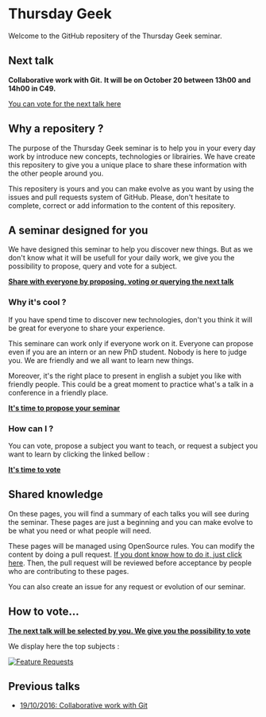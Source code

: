 # Thursday Geek
Welcome to the GitHub repositery of the Thursday Geek seminar.

## Next talk
**Collaborative work with Git.**
**It will be on October 20 between 13h00 and 14h00 in C49.**

[You can vote for the next talk here](http://feathub.com/tguillemot/thursday_geek)

## Why a repositery ?
The purpose of the Thursday Geek seminar is to help you in your every day work
by introduce new concepts, technologies or librairies.
We have create this repositery to give you a unique place to share these
information with the other people around you.

This repositery is yours and you can make evolve as you want by using the
issues and pull requests system of GitHub. Please, don't hesitate to complete,
correct or add information to the content of this repositery.

## A seminar designed for you
We have designed this seminar to help you discover new things. But as we don't
know what it will be usefull for your daily work, we give you the possibility
to propose, query and vote for a subject.

**[Share with everyone by proposing, voting or querying the next talk](http://feathub.com/tguillemot/thursday_geek)**

### Why it's cool ?
If you have spend time to discover new technologies, don't you think it will
be great for everyone to share your experience.

This seminare can work only if everyone work on it.
Everyone can propose even if you are an intern or an new PhD student.
Nobody is here to judge you.
We are friendly and we all want to learn new things.

Moreover, it's the right place to present in english a subjet you like with
friendly people. This could be a great moment to practice what's a talk in a
conference in a friendly place.

**[It's time to propose your seminar](http://feathub.com/tguillemot/thursday_geek)**

### How can I ?
You can vote, propose a subject you want to teach, or request a subject you
want to learn by clicking the linked bellow :

**[It's time to vote](http://feathub.com/tguillemot/thursday_geek)**

## Shared knowledge
On these pages, you will find a summary of each talks you will see during the
seminar. These pages are just a beginning and you can make evolve to be what
you need or what people will need.

These pages will be managed using OpenSource rules. You can modify the content
by doing a pull request.
[If you dont know how to do it, just click here](https://help.github.com/articles/creating-a-pull-request/).
Then, the pull request will be reviewed before acceptance by people who are
contributing to these pages.

You can also create an issue for any request or evolution of our seminar.

## How to vote...
**[The next talk will be selected by you. We give you the possibility to vote](http://feathub.com/tguillemot/thursday_geek)**

We display here the top subjects :

[![Feature Requests](http://feathub.com/tguillemot/thursday_geek?format=svg)](http://feathub.com/tguillemot/thursday_geek)

## Previous talks
- [19/10/2016: Collaborative work with Git](01-Git_talk/Readme.md)
